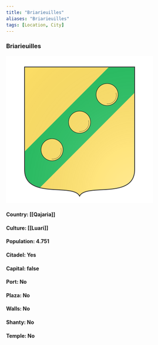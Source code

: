```yaml
---
title: "Briarieuilles"
aliases: "Briarieuilles"
tags: [Location, City]
---
```

### Briarieuilles
![](attachment/816982bc85829569debfc7d78c4595ae.svg)

#### Country: [[Qajaria]]

#### Culture: [[Luari]]

#### Population: 4.751

#### Citadel: Yes

#### Capital: false

#### Port: No

#### Plaza: No

#### Walls: No

#### Shanty: No

#### Temple: No

